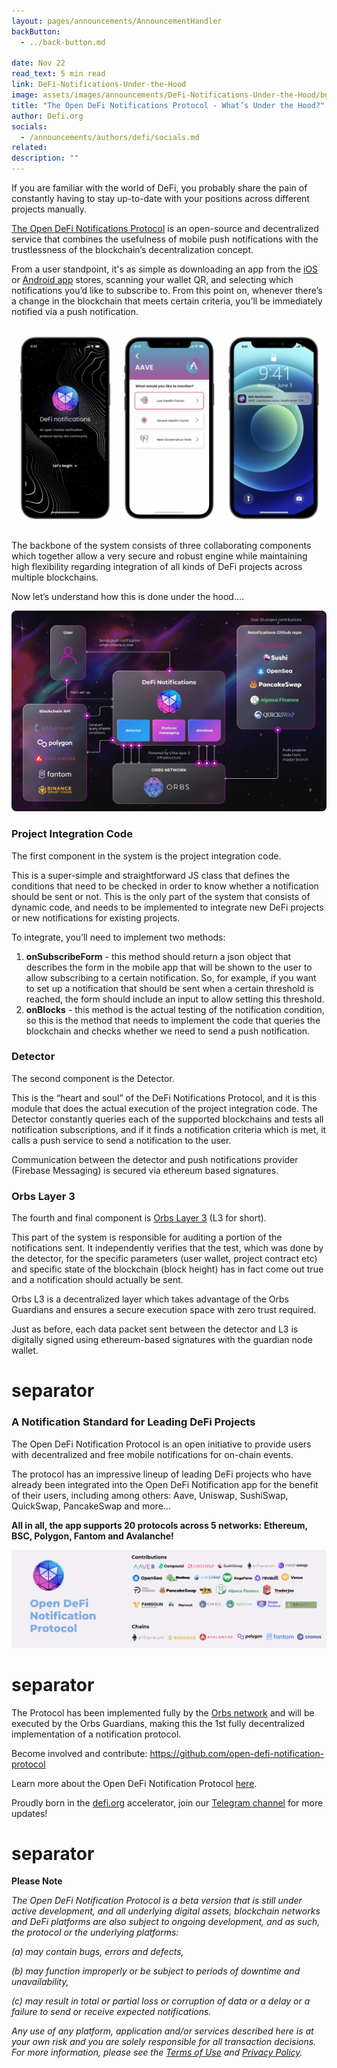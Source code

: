 ```yaml
---
layout: pages/announcements/AnnouncementHandler
backButton:
  - ../back-button.md

date: Nov 22
read_text: 5 min read
link: DeFi-Notifications-Under-the-Hood
image: assets/images/announcements/DeFi-Notifications-Under-the-Hood/bg.jpg
title: "The Open DeFi Notifications Protocol - What’s Under the Hood?"
author: Defi.org
socials:
  - /announcements/authors/defi/socials.md
related:
description: ""
---
```


If you are familiar with the world of DeFi, you probably share the pain of constantly having to stay up-to-date with your positions across different projects manually.

[The Open DeFi Notifications Protocol](https://defi.org/notifications/) is an open-source and decentralized service that combines the usefulness of mobile push notifications with the trustlessness of the blockchain’s decentralization concept.

From a user standpoint, it's as simple as downloading an app from the [iOS](https://apps.apple.com/il/app/defi-notifications/id1588243632) or [Android app](https://play.google.com/store/apps/details?id=com.orbs.openDefiNotificationsApp&pli=1) stores, scanning your wallet QR, and selecting which notifications you’d like to subscribe to. From this point on, whenever there’s a change in the blockchain that meets certain criteria, you’ll be immediately notified via a push notification.

![banner](/assets/images/announcements/DeFi-Notifications-Under-the-Hood/image1.png)


The backbone of the system consists of three collaborating components which together allow a very secure and robust engine while maintaining high flexibility regarding integration of all kinds of DeFi projects across multiple blockchains. 

Now let’s understand how this is done under the hood….

![flow](/assets/images/announcements/DeFi-Notifications-Under-the-Hood/image2.jpg)


### Project Integration Code 

The first component in the system is the project integration code.

This is a super-simple and straightforward JS class that defines the conditions that need to be checked in order to know whether a notification should be sent or not. This is the only part of the system that consists of dynamic code, and needs to be implemented to integrate new DeFi projects or new notifications for existing projects.

To integrate, you’ll need to implement two methods:

1. **onSubscribeForm** - this method should return a json object that describes the form in the mobile app that will be shown to the user to allow subscribing to a certain notification. So, for example, if you want to set up a notification that should be sent when a certain threshold is reached, the form should include an input to allow setting this threshold.
2. **onBlocks** - this method is the actual testing of the notification condition, so this is the method that needs to implement the code that queries the blockchain and checks whether we need to send a push notification.


### Detector 

The second component is the Detector.

This is the “heart and soul” of the DeFi Notifications Protocol, and it is this module that does the actual execution of the project integration code. The Detector constantly queries each of the supported blockchains and tests all notification subscriptions, and if it finds a notification criteria which is met, it calls a push service to send a notification to the user.

Communication between the detector and push notifications provider (Firebase Messaging) is secured via ethereum based signatures.




### Orbs Layer 3 

The fourth and final component is [Orbs Layer 3](https://www.orbs.com/network/) (L3 for short).

This part of the system is responsible for auditing a portion of the notifications sent. It independently verifies that the test, which was done by the detector, for the specific parameters (user wallet, project contract etc) and specific state of the blockchain (block height) has in fact come out true and a notification should actually be sent.

Orbs L3 is a decentralized layer which takes advantage of the Orbs Guardians and ensures a secure execution space with zero trust required.

Just as before, each data packet sent between the detector and L3 is digitally signed using ethereum-based signatures with the guardian node wallet. 



# separator

### A Notification Standard for Leading DeFi Projects

The Open DeFi Notification Protocol is an open initiative to provide users with decentralized and free mobile notifications for on-chain events. 

The protocol has an impressive lineup of leading DeFi projects who have already been integrated into the Open DeFi Notification app for the benefit of their users, including among others: Aave, Uniswap, SushiSwap, QuickSwap, PancakeSwap and more…

**All in all, the app supports 20 protocols across 5 networks: Ethereum, BSC, Polygon, Fantom and Avalanche!**

![ecosystem](/assets/images/announcements/DeFi-Notifications-Under-the-Hood/image3.png)



# separator


The Protocol has been implemented fully by the [Orbs network](https://www.orbs.com/) and will be executed by the Orbs Guardians, making this the 1st fully decentralized implementation of a notification protocol.

Become involved and contribute:
https://github.com/open-defi-notification-protocol

Learn more about the Open DeFi Notification Protocol [here](https://defi.org/notifications/).

Proudly born in the [defi.org](http://defi.org/) accelerator, join our [Telegram channel](https://t.me/defiorg) for more updates!



# separator


**Please Note**

_The Open DeFi Notification Protocol is a beta version that is still under active development, and all underlying digital assets, blockchain networks and DeFi platforms are also subject to ongoing development, and as such, the protocol or the underlying platforms:_

_(a) may contain bugs, errors and defects,_

_(b) may function improperly or be subject to periods of downtime and unavailability,_

_(c) may result in total or partial loss or corruption of data or a delay or a failure to send or receive expected notifications._


_Any use of any platform, application and/or services described here is at your own risk and you are solely responsible for all transaction decisions. For more information, please see the [Terms of Use](https://defi.org/defi-notifications-terms-of-use/index.html) and [Privacy Policy](https://defi.org/defi-notifications-privacy-policy/index.html)._






